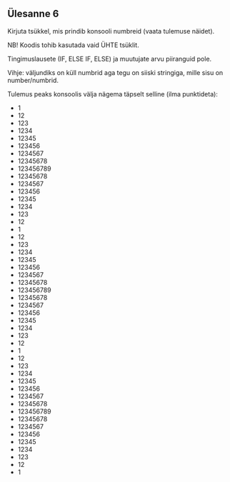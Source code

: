## Ülesanne 6

Kirjuta tsükkel, mis prindib konsooli numbreid (vaata tulemuse näidet).

NB! Koodis tohib kasutada vaid ÜHTE tsüklit.

Tingimuslausete (IF, ELSE IF, ELSE) ja muutujate arvu piiranguid pole.

Vihje: väljundiks on küll numbrid aga tegu on siiski stringiga, mille sisu on number/numbrid.

Tulemus peaks konsoolis välja nägema täpselt selline (ilma punktideta):

* 1
* 12
* 123
* 1234
* 12345
* 123456
* 1234567
* 12345678
* 123456789
* 12345678
* 1234567
* 123456
* 12345
* 1234
* 123
* 12
* 1
* 12
* 123
* 1234
* 12345
* 123456
* 1234567
* 12345678
* 123456789
* 12345678
* 1234567
* 123456
* 12345
* 1234
* 123
* 12
* 1
* 12
* 123
* 1234
* 12345
* 123456
* 1234567
* 12345678
* 123456789
* 12345678
* 1234567
* 123456
* 12345
* 1234
* 123
* 12
* 1
